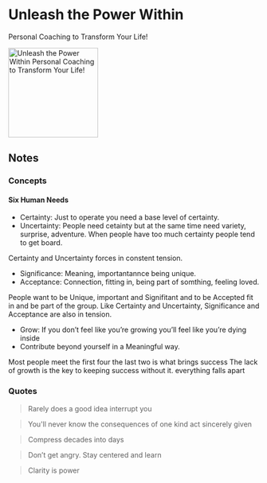 # Unleash the Power Within

Personal Coaching to Transform Your Life!

<a href="https://www.audible.com/pd/Unleash-the-Power-Within-Audiobook/1797111620?ref=a_library_t_c5_libItem_&pf_rd_p=80765e81-b10a-4f33-b1d3-ffb87793d047&pf_rd_r=EAXDN9NWWP577E47GMJV">
<img src="https://m.media-amazon.com/images/I/51vk6MFQTyL._SL500_.jpg" alt="Unleash the Power Within Personal Coaching to Transform Your Life!" style="height:180px;1px solid black"/>
</a>

## Notes


### Concepts

#### Six Human Needs 

- Certainty:  Just to operate you need a base level of certainty.
- Uncertainty: People need cetainty but at the same time need variety, surprise, adventure. When people have
  too much certainty people tend to get board. 

Certainty and Uncertainty forces in constent tension.


- Significance:  Meaning, importantannce being unique.
- Acceptance:  Connection, fitting in, being part of somthing, feeling loved.

People want to be Unique, important and Signifitant and to be Accepted fit in and be part of the group.  Like 
Certainty and Uncertainty, Significance and Acceptance are also in tension.


- Grow:  If you don’t feel like you’re growing you’ll feel like you’re dying inside
- Contribute beyond yourself in a Meaningful way.

Most people meet the first four the last two is what brings success 
The lack of growth is the key to keeping success without it. everything falls apart 



### Quotes

> Rarely does a good idea interrupt you

> You'll never know the consequences of one kind act sincerely given

> Compress decades into days

> Don’t get angry.  Stay centered and learn

> Clarity is power

